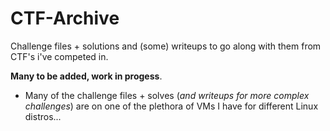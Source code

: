 # CTF-Archive
Challenge files + solutions and (some) writeups to go along with them from CTF's i've competed in.


**Many to be added, work in progess**. 
- Many of the challenge files + solves (*and writeups for more complex challenges*) are on one of the plethora of VMs I have for different Linux distros... 